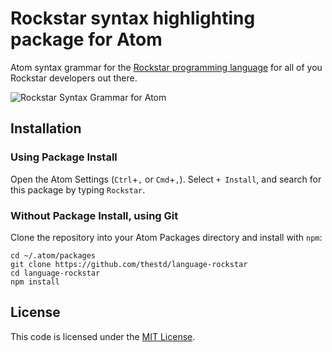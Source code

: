 # Rockstar syntax highlighting package for Atom

Atom syntax grammar for the [Rockstar programming language](https://github.com/dylanbeattie/rockstar) for all of you Rockstar developers out there.

![Rockstar Syntax Grammar for Atom](https://raw.githubusercontent.com/thestd/language-rockstar/master/assets/rockstar-screenshot.png)

## Installation

### Using Package Install

Open the Atom Settings (`Ctrl`+`,` or `Cmd`+`,`). Select `+ Install`, and search for this package by typing `Rockstar`.

### Without Package Install, using Git

Clone the repository into your Atom Packages directory and install with `npm`:
```
cd ~/.atom/packages
git clone https://github.com/thestd/language-rockstar
cd language-rockstar
npm install
```

## License

This code is licensed under the [MIT License](LICENSE).
